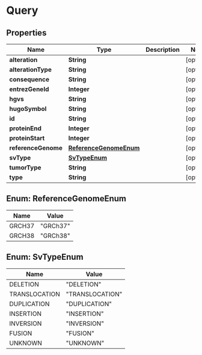 

# Query


## Properties

Name | Type | Description | Notes
------------ | ------------- | ------------- | -------------
**alteration** | **String** |  |  [optional]
**alterationType** | **String** |  |  [optional]
**consequence** | **String** |  |  [optional]
**entrezGeneId** | **Integer** |  |  [optional]
**hgvs** | **String** |  |  [optional]
**hugoSymbol** | **String** |  |  [optional]
**id** | **String** |  |  [optional]
**proteinEnd** | **Integer** |  |  [optional]
**proteinStart** | **Integer** |  |  [optional]
**referenceGenome** | [**ReferenceGenomeEnum**](#ReferenceGenomeEnum) |  |  [optional]
**svType** | [**SvTypeEnum**](#SvTypeEnum) |  |  [optional]
**tumorType** | **String** |  |  [optional]
**type** | **String** |  |  [optional]



## Enum: ReferenceGenomeEnum

Name | Value
---- | -----
GRCH37 | &quot;GRCh37&quot;
GRCH38 | &quot;GRCh38&quot;



## Enum: SvTypeEnum

Name | Value
---- | -----
DELETION | &quot;DELETION&quot;
TRANSLOCATION | &quot;TRANSLOCATION&quot;
DUPLICATION | &quot;DUPLICATION&quot;
INSERTION | &quot;INSERTION&quot;
INVERSION | &quot;INVERSION&quot;
FUSION | &quot;FUSION&quot;
UNKNOWN | &quot;UNKNOWN&quot;



